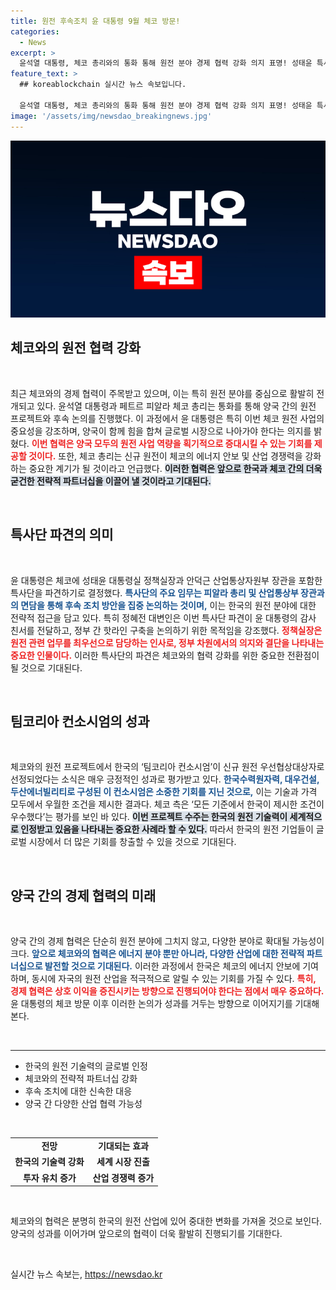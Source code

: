 ```yaml
---
title: 원전 후속조치 윤 대통령 9월 체코 방문!
categories:
  - News
excerpt: >
  윤석열 대통령, 체코 총리와의 통화 통해 원전 분야 경제 협력 강화 의지 표명! 성태윤 특사와 안덕근 장관이 이끄는 한국 특사단, 체코 방문 및 후속 논의 예정. 원전 르네상스 시대의 서막이 열리나?
feature_text: >
  ## koreablockchain 실시간 뉴스 속보입니다.

  윤석열 대통령, 체코 총리와의 통화 통해 원전 분야 경제 협력 강화 의지 표명! 성태윤 특사와 안덕근 장관이 이끄는 한국 특사단, 체코 방문 및 후속 논의 예정. 원전 르네상스 시대의 서막이 열리나?
image: '/assets/img/newsdao_breakingnews.jpg'
---
```


<p><img src="/assets/img/newsdao_breakingnews.jpg" alt="koreablockchain 속보" /></p>

<h2 data-ke-size="size26">체코와의 원전 협력 강화</h2>

<p data-ke-size="size16">&nbsp;</p>

<p data-ke-size="size16">최근 체코와의 경제 협력이 주목받고 있으며, 이는 특히 원전 분야를 중심으로 활발히 전개되고 있다. 윤석열 대통령과 페트르 피알라 체코 총리는 통화를 통해 양국 간의 원전 프로젝트와 후속 논의를 진행했다. 이 과정에서 윤 대통령은 특히 이번 체코 원전 사업의 중요성을 강조하며, 양국이 함께 힘을 합쳐 글로벌 시장으로 나아가야 한다는 의지를 밝혔다. <b><span style="color: #ee2323;">이번 협력은 양국 모두의 원전 사업 역량을 획기적으로 증대시킬 수 있는 기회를 제공할 것이다.</span></b> 또한, 체코 총리는 신규 원전이 체코의 에너지 안보 및 산업 경쟁력을 강화하는 중요한 계기가 될 것이라고 언급했다. <b><span style="background-color: #21538527;">이러한 협력은 앞으로 한국과 체코 간의 더욱 굳건한 전략적 파트너십을 이끌어 낼 것이라고 기대된다.</span></b></p>

<p data-ke-size="size16">&nbsp;</p>

<h2 data-ke-size="size26">특사단 파견의 의미</h2>

<p data-ke-size="size16">&nbsp;</p>

<p data-ke-size="size16">윤 대통령은 체코에 성태윤 대통령실 정책실장과 안덕근 산업통상자원부 장관을 포함한 특사단을 파견하기로 결정했다. <b><span style="color: #1a5490;">특사단의 주요 임무는 피알라 총리 및 산업통상부 장관과의 면담을 통해 후속 조치 방안을 집중 논의하는 것이며,</span></b> 이는 한국의 원전 분야에 대한 전략적 접근을 담고 있다. 특히 정혜전 대변인은 이번 특사단 파견이 윤 대통령의 감사 친서를 전달하고, 정부 간 핫라인 구축을 논의하기 위한 목적임을 강조했다. <b><span style="color: #ee2323;">정책실장은 원전 관련 업무를 최우선으로 담당하는 인사로, 정부 차원에서의 의지와 결단을 나타내는 중요한 인물이다.</span></b> 이러한 특사단의 파견은 체코와의 협력 강화를 위한 중요한 전환점이 될 것으로 기대된다.</p>

<p data-ke-size="size16">&nbsp;</p>

<h2 data-ke-size="size26">팀코리아 컨소시엄의 성과</h2>

<p data-ke-size="size16">&nbsp;</p>

<p data-ke-size="size16">체코와의 원전 프로젝트에서 한국의 ‘팀코리아 컨소시엄’이 신규 원전 우선협상대상자로 선정되었다는 소식은 매우 긍정적인 성과로 평가받고 있다. <b><span style="color: #1a5490;">한국수력원자력, 대우건설, 두산에너빌리티로 구성된 이 컨소시엄은 소중한 기회를 지닌 것으로,</span></b> 이는 기술과 가격 모두에서 우월한 조건을 제시한 결과다. 체코 측은 ‘모든 기준에서 한국이 제시한 조건이 우수했다’는 평가를 보인 바 있다. <b><span style="background-color: #21538527;">이번 프로젝트 수주는 한국의 원전 기술력이 세계적으로 인정받고 있음을 나타내는 중요한 사례라 할 수 있다.</span></b> 따라서 한국의 원전 기업들이 글로벌 시장에서 더 많은 기회를 창출할 수 있을 것으로 기대된다.</p>

<p data-ke-size="size16">&nbsp;</p>

<h2 data-ke-size="size26">양국 간의 경제 협력의 미래</h2>

<p data-ke-size="size16">&nbsp;</p>

<p data-ke-size="size16">양국 간의 경제 협력은 단순히 원전 분야에 그치지 않고, 다양한 분야로 확대될 가능성이 크다. <b><span style="color: #1a5490;">앞으로 체코와의 협력은 에너지 분야 뿐만 아니라, 다양한 산업에 대한 전략적 파트너십으로 발전할 것으로 기대된다.</span></b> 이러한 과정에서 한국은 체코의 에너지 안보에 기여하며, 동시에 자국의 원전 산업을 적극적으로 알릴 수 있는 기회를 가질 수 있다. <b><span style="color: #ee2323;">특히, 경제 협력은 상호 이익을 증진시키는 방향으로 진행되어야 한다는 점에서 매우 중요하다.</span></b> 윤 대통령의 체코 방문 이후 이러한 논의가 성과를 거두는 방향으로 이어지기를 기대해 본다.</p>

<p data-ke-size="size16">&nbsp;</p>

<hr>

<ul>
    <li>한국의 원전 기술력의 글로벌 인정</li>
    <li>체코와의 전략적 파트너십 강화</li>
    <li>후속 조치에 대한 신속한 대응</li>
    <li>양국 간 다양한 산업 협력 가능성</li>
</ul>

<p data-ke-size="size16">&nbsp;</p> 

<table>
    <tr>
        <td style="text-align: center; height: 17px;"><b>전망</b></td>
        <td style="text-align: center; height: 17px;"><b>기대되는 효과</b></td>
    </tr>
    <tr>
        <td style="text-align: center; height: 17px;"><b>한국의 기술력 강화</b></td>
        <td style="text-align: center; height: 17px;"><b>세계 시장 진출</b></td>
    </tr>
    <tr>
        <td style="text-align: center; height: 17px;"><b>투자 유치 증가</b></td>
        <td style="text-align: center; height: 17px;"><b>산업 경쟁력 증가</b></td>
    </tr>
</table> 

<p data-ke-size="size16">&nbsp;</p>

<p data-ke-size="size16">체코와의 협력은 분명히 한국의 원전 산업에 있어 중대한 변화를 가져올 것으로 보인다. 양국의 성과를 이어가며 앞으로의 협력이 더욱 활발히 진행되기를 기대한다.</p> 

<p data-ke-size="size16">&nbsp;</p>
실시간 뉴스 속보는, <a href="https://newsdao.kr" rel="dofollow">https://newsdao.kr</a>


